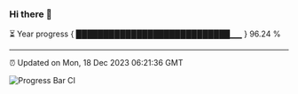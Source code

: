 ### Hi there 👋

⏳ Year progress { ████████████████████████████▁▁ } 96.24 %

---

⏰ Updated on Mon, 18 Dec 2023 06:21:36 GMT

![Progress Bar CI](https://github.com/liununu/liununu/workflows/Progress%20Bar%20CI/badge.svg)

